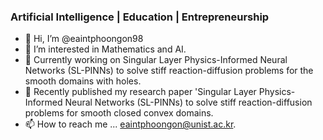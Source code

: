 ### Artificial Intelligence | Education | Entrepreneurship

- 👋 Hi, I’m @eaintphoongon98
- 👀 I’m interested in Mathematics and AI.
- 💞️ Currently working on Singular Layer Physics-Informed Neural Networks (SL-PINNs) to solve stiff reaction-diffusion problems for the smooth domains with holes.
- 💞️ Recently published my research paper 'Singular Layer Physics-Informed Neural Networks (SL-PINNs) to solve stiff reaction-diffusion problems for smooth closed convex domains.
- 📫 How to reach me ... eaintphoongon@unist.ac.kr.



